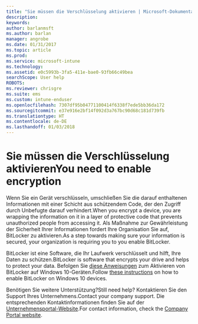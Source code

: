 ```yaml
---
title: "Sie müssen die Verschlüsselung aktivieren | Microsoft-Dokumentation"
description: 
keywords: 
author: barlanmsft
ms.author: barlan
manager: angrobe
ms.date: 01/31/2017
ms.topic: article
ms.prod: 
ms.service: microsoft-intune
ms.technology: 
ms.assetid: e0c5993b-3fa5-411e-bae0-93fb66c49bea
searchScope: User help
ROBOTS: 
ms.reviewer: chrisgre
ms.suite: ems
ms.custom: intune-enduser
ms.openlocfilehash: 7307df95b04771100414f6338f7ede5bb36da172
ms.sourcegitcommit: e37e916e2bf14f092d3a767bc90d68c181d739fb
ms.translationtype: HT
ms.contentlocale: de-DE
ms.lasthandoff: 01/03/2018
---
```

# <a name="you-need-to-enable-encryption"></a><span data-ttu-id="7d276-102">Sie müssen die Verschlüsselung aktivieren</span><span class="sxs-lookup"><span data-stu-id="7d276-102">You need to enable encryption</span></span>

<span data-ttu-id="7d276-103">Wenn Sie ein Gerät verschlüsseln, umschließen Sie die darauf enthaltenen Informationen mit einer Schicht aus schützendem Code, der den Zugriff durch Unbefugte darauf verhindert.</span><span class="sxs-lookup"><span data-stu-id="7d276-103">When you encrypt a device, you are wrapping the information on it in a layer of protective code that prevents unauthorized people from accessing it.</span></span> <span data-ttu-id="7d276-104">Als Maßnahme zur Gewährleistung der Sicherheit Ihrer Informationen fordert Ihre Organisation Sie auf, BitLocker zu aktivieren.</span><span class="sxs-lookup"><span data-stu-id="7d276-104">As a step towards making sure your information is secured, your organization is requiring you to you enable BitLocker.</span></span>

<span data-ttu-id="7d276-105">BitLocker ist eine Software, die Ihr Laufwerk verschlüsselt und hilft, Ihre Daten zu schützen.</span><span class="sxs-lookup"><span data-stu-id="7d276-105">BitLocker is software that encrypts your drive and helps to protect your data.</span></span> <span data-ttu-id="7d276-106">Befolgen Sie [diese Anweisungen](https://gallery.technet.microsoft.com/How-to-turn-on-BitLocker-34294d3d) zum Aktivieren von BitLocker auf Windows 10-Geräten.</span><span class="sxs-lookup"><span data-stu-id="7d276-106">Follow [these instructions](https://gallery.technet.microsoft.com/How-to-turn-on-BitLocker-34294d3d) on how to enable BitLocker on Windows 10 devices.</span></span>

<span data-ttu-id="7d276-107">Benötigen Sie weitere Unterstützung?</span><span class="sxs-lookup"><span data-stu-id="7d276-107">Still need help?</span></span> <span data-ttu-id="7d276-108">Kontaktieren Sie den Support Ihres Unternehmens.</span><span class="sxs-lookup"><span data-stu-id="7d276-108">Contact your company support.</span></span> <span data-ttu-id="7d276-109">Die entsprechenden Kontaktinformationen finden Sie auf der [Unternehmensportal-Website](https://portal.manage.microsoft.com#HelpDeskDialog).</span><span class="sxs-lookup"><span data-stu-id="7d276-109">For contact information, check the [Company Portal website](https://portal.manage.microsoft.com#HelpDeskDialog).</span></span>

